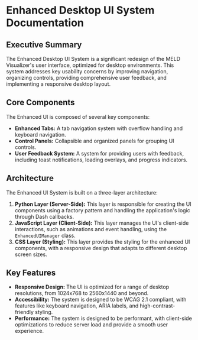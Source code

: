 # Enhanced Desktop UI System Documentation

## Executive Summary

The Enhanced Desktop UI System is a significant redesign of the MELD Visualizer's user interface, optimized for desktop environments. This system addresses key usability concerns by improving navigation, organizing controls, providing comprehensive user feedback, and implementing a responsive desktop layout.

## Core Components

The Enhanced UI is composed of several key components:

- **Enhanced Tabs:** A tab navigation system with overflow handling and keyboard navigation.
- **Control Panels:** Collapsible and organized panels for grouping UI controls.
- **User Feedback System:** A system for providing users with feedback, including toast notifications, loading overlays, and progress indicators.

## Architecture

The Enhanced UI System is built on a three-layer architecture:

1.  **Python Layer (Server-Side):** This layer is responsible for creating the UI components using a factory pattern and handling the application's logic through Dash callbacks.
2.  **JavaScript Layer (Client-Side):** This layer manages the UI's client-side interactions, such as animations and event handling, using the `EnhancedUIManager` class.
3.  **CSS Layer (Styling):** This layer provides the styling for the enhanced UI components, with a responsive design that adapts to different desktop screen sizes.

## Key Features

- **Responsive Design:** The UI is optimized for a range of desktop resolutions, from 1024x768 to 2560x1440 and beyond.
- **Accessibility:** The system is designed to be WCAG 2.1 compliant, with features like keyboard navigation, ARIA labels, and high-contrast-friendly styling.
- **Performance:** The system is designed to be performant, with client-side optimizations to reduce server load and provide a smooth user experience.

